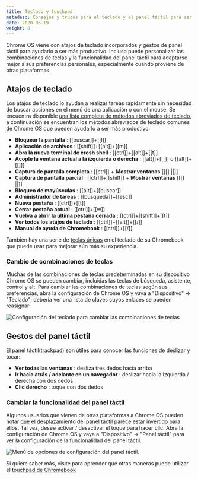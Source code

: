 ```yaml
---
title: Teclado y touchpad
metadesc: Consejos y trucos para el teclado y el panel táctil para ser más productivo en su Chromebook.
date: 2020-06-19
weight: 0
---
```


Chrome OS viene con atajos de teclado incorporados y gestos de panel táctil para ayudarlo a ser más productivo. Incluso puede personalizar las combinaciones de teclas y la funcionalidad del panel táctil para adaptarse mejor a sus preferencias personales, especialmente cuando proviene de otras plataformas.

## Atajos de teclado

Los atajos de teclado lo ayudan a realizar tareas rápidamente sin necesidad de buscar acciones en el menú de una aplicación o con el mouse. Se encuentra disponible [una lista completa de métodos abreviados de teclado](https://support.google.com/chromebook/answer/183101?hl={{locale.code}}), a continuación se encuentran los métodos abreviados de teclado comunes de Chrome OS que pueden ayudarlo a ser más productivo:

- **Bloquear la pantalla** : [[buscar]]+[[l]]
- **Aplicación de archivos** : [[shift]]+[[alt]]+[[m]]
- **Abra la nueva terminal de crosh shell** : [[ctrl]]+[[alt]]+[[t]]
- **Acople la ventana actual a la izquierda o derecha** : [[alt]]+[[[]] o [[alt]]+[[]]]
- **Captura de pantalla completa** : [[ctrl]] + **Mostrar ventanas** [[[] ||]]
- **Captura de pantalla parcial** : [[ctrl]]+[[shift]] + **Mostrar ventanas** [[[] ||]]
- **Bloqueo de mayúsculas** : [[alt]]+[[buscar]]
- **Administrador de tareas** : [[búsqueda]]+[[esc]]
- **Nueva pestaña** : [[ctrl]]+[[t]]
- **Cerrar pestaña actual** : [[ctrl]]+[[w]]
- **Vuelva a abrir la última pestaña cerrada** : [[ctrl]]+[[shift]]+[[t]]
- **Ver todos los atajos de teclado** : [[ctrl]]+[[alt]]+[[/]]
- **Manual de ayuda de Chromebook** : [[ctrl]]+[[/]]

También hay una serie de [teclas únicas](https://support.google.com/chromebook/answer/1047364?hl={{locale.code}}) en el teclado de su Chromebook que puede usar para mejorar aún más su experiencia.

### Cambio de combinaciones de teclas

Muchas de las combinaciones de teclas predeterminadas en su dispositivo Chrome OS se pueden cambiar, incluidas las teclas de búsqueda, asistente, control y alt. Para cambiar las combinaciones de teclas según sus preferencias, abra la configuración de Chrome OS y vaya a "Dispositivo" -> "Teclado"; debería ver una lista de claves cuyos enlaces se pueden reasignar:

![Configuración del teclado para cambiar las combinaciones de teclas](ix://productivity/keyboard-settings.png)

## Gestos del panel táctil

El panel táctil(trackpad) son útiles para conocer las funciones de deslizar y tocar:

- **Ver todas las ventanas** : desliza tres dedos hacia arriba
- **Ir hacia atrás / adelante en un navegador** : deslizar hacia la izquierda / derecha con dos dedos
- **Clic derecho** : toque con dos dedos

### Cambiar la funcionalidad del panel táctil

Algunos usuarios que vienen de otras plataformas a Chrome OS pueden notar que el desplazamiento del panel táctil parece estar invertido para ellos. Tal vez, desee activar / desactivar el toque para hacer clic. Abra la configuración de Chrome OS y vaya a "Dispositivo" -> "Panel táctil" para ver la configuración de la funcionalidad del panel táctil.

![Menú de opciones de configuración del panel táctil.](ix://productivity/touchpad-settings.png)

Si quiere saber más, visite para aprender que otras maneras puede utilizar el [touchpad de Chromebook](https://support.google.com/chromebook/answer/1047367?hl={{locale.code}})
